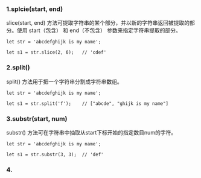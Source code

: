 ### 1.splcie(start, end)
slice(start, end) 方法可提取字符串的某个部分，并以新的字符串返回被提取的部分。使用 start（包含） 和 end（不包含） 参数来指定字符串提取的部分。
```
let str = 'abcdefghijk is my name';

let s1 = str.slice(2, 6);	// 'cdef'
```

### 2.split()
split() 方法用于把一个字符串分割成字符串数组。
```
let str = 'abcdefghijk is my name';

let s1 = str.split('f');	// ["abcde", "ghijk is my name"]
```

### 3.substr(start, num)
substr() 方法可在字符串中抽取从start下标开始的指定数目num的字符。
```
let str = 'abcdefghijk is my name';

let s1 = str.substr(3, 3);	// 'def'
```

### 4.



